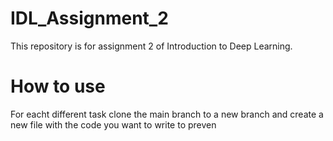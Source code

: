 # IDL_Assignment_2
This repository is for assignment 2 of Introduction to Deep Learning. 

# How to use
For eacht different task clone the main branch to a new branch and create a new file with the code you want to write to preven
